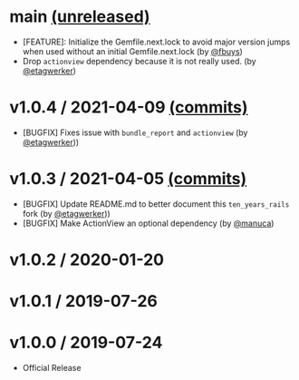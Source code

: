 # main [(unreleased)](https://github.com/fastruby/next_rails/compare/v1.0.4...main)

* [FEATURE]: Initialize the Gemfile.next.lock to avoid major version jumps when used without an initial Gemfile.next.lock (by [@fbuys](https://github.com/fbuys))
* Drop `actionview` dependency because it is not really used. (by [@etagwerker](https://github.com/etagwerker))

# v1.0.4 / 2021-04-09 [(commits)](https://github.com/fastruby/next_rails/compare/v1.0.3...v1.0.4)

* [BUGFIX] Fixes issue with `bundle_report` and `actionview` (by [@etagwerker](https://github.com/etagwerker)))

# v1.0.3 / 2021-04-05 [(commits)](https://github.com/fastruby/next_rails/compare/v1.0.2...v1.0.3)

* [BUGFIX] Update README.md to better document this `ten_years_rails` fork (by [@etagwerker](https://github.com/etagwerker)))
* [BUGFIX] Make ActionView an optional dependency (by [@manuca](https://github.com/manuca))

# v1.0.2 / 2020-01-20

# v1.0.1 / 2019-07-26

# v1.0.0 / 2019-07-24

* Official Release